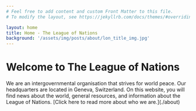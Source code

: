 ```yaml
---
# Feel free to add content and custom Front Matter to this file.
# To modify the layout, see https://jekyllrb.com/docs/themes/#overriding-theme-defaults

layout: home
title: Home - The League of Nations
background: '/assets/img/posts/about/lon_title_img.jpg'
---
```

<h1 class="header-center">Welcome to The League of Nations</h1>
We are an intergovernmental organisation that strives for world peace. Our headquarters are located in Geneva, Switzerland. On this website, you will find news about the world, general resources, and information about the League of Nations. [Click here to read more about who we are.](./about)<br>